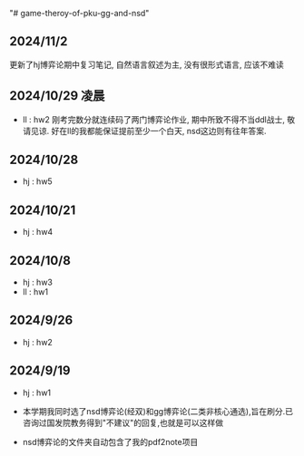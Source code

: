 "# game-theroy-of-pku-gg-and-nsd"
## 2024/11/2
更新了hj博弈论期中复习笔记, 自然语言叙述为主, 没有很形式语言, 应该不难读
## 2024/10/29 凌晨
- ll : hw2
刚考完数分就连续码了两门博弈论作业, 期中所致不得不当ddl战士, 敬请见谅. 好在ll的我都能保证提前至少一个白天, nsd这边则有往年答案. 
## 2024/10/28
- hj : hw5 
## 2024/10/21
- hj : hw4 
## 2024/10/8
- hj : hw3
- ll : hw1
## 2024/9/26
- hj : hw2
## 2024/9/19
- hj : hw1

- 本学期我同时选了nsd博弈论(经双)和gg博弈论(二类非核心通选),旨在刷分.已咨询过国发院教务得到"不建议"的回复,也就是可以这样做
- nsd博弈论的文件夹自动包含了我的pdf2note项目